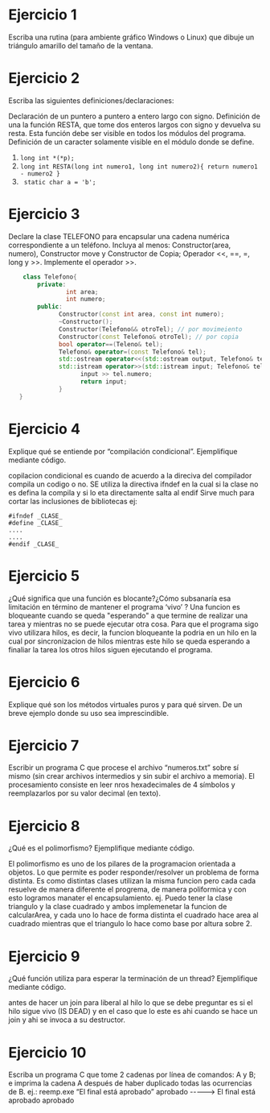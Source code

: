 # Ejercicio 1
Escriba una rutina (para ambiente gráfico Windows o Linux) que dibuje un triángulo amarillo del tamaño de la ventana.
# Ejercicio 2
Escriba las siguientes definiciones/declaraciones:

Declaración de un puntero a puntero a entero largo con signo.
Definición de una la función RESTA, que tome dos enteros largos con signo y devuelva su resta. Esta función debe ser visible en todos los módulos del programa.
Definición de un caracter solamente visible en el módulo donde se define.

1. ` long int *(*p); `
2. `long int RESTA(long int numero1, long int numero2){ return numero1 - numero2 }`
3. ` static char a = 'b';`

                  

# Ejercicio 3
Declare la clase TELEFONO para encapsular una cadena numérica correspondiente a un teléfono. Incluya al menos: Constructor(area, numero), Constructor move y 
Constructor de Copia; Operador <<, ==, =, long y >>. Implemente el operador >>.

```C++
    class Telefono{
        private:  
                int area;
                int numero;
        public:
              Constructor(const int area, const int numero);
              ~Constructor();
              Constructor(Telefono&& otroTel); // por movimeiento
              Constructor(const Telefono& otroTel); // por copia
              bool operator==(Teleno& tel);
              Telefono& operator=(const Telefono& tel);
              std::ostream operator<<(std::ostream output, Telefono& tel);
              std::istream operator>>(std::istream input; Telefono& tel){
                    input >> tel.numero;
                    return input;
              }
   }
```   
# Ejercicio 4
Explique qué se entiende por “compilación condicional”. Ejemplifique mediante código.

copilacion condicional es cuando de acuerdo a la direciva del compilador compila un codigo o no. SE utiliza la directiva ifndef en la cual si la clase no es 
defina la compila y si lo eta directamente salta al endif Sirve much para cortar las inclusiones de bibliotecas 
ej:
```
#ifndef _CLASE_
#define _CLASE_
....
....
#endif _CLASE_
```

# Ejercicio 5
¿Qué significa que una función es blocante?¿Cómo subsanaría esa limitación en término de mantener el programa ‘vivo’ ?
Una funcion es bloqueante cuando se queda "esperando" a que termine de realizar una tarea y mientras no se puede ejecutar otra cosa. Para que el programa sigo vivo
utilizara hilos, es decir, la funcion bloqueante la podria en un hilo en la cual por sincronizacion de hilos mientras este hilo se queda esperando a finaliar la tarea
los otros hilos siguen ejecutando el programa. 


# Ejercicio 6
Explique qué son los métodos virtuales puros y para qué sirven. De un breve ejemplo donde su uso sea imprescindible.


# Ejercicio 7
Escribir un programa C que procese el archivo “numeros.txt” sobre sí mismo (sin crear archivos intermedios y sin subir el archivo a memoria). El procesamiento 
consiste en leer nros hexadecimales de 4 símbolos y reemplazarlos por su valor decimal (en texto).

# Ejercicio 8
¿Qué es el polimorfismo? Ejemplifique mediante código.

El polimorfismo es uno de los pilares de la programacion orientada a objetos. Lo que permite es poder responder/resolver un problema de forma distinta. 
Es como distintas clases utilizan la misma funcion pero cada cada resuelve de manera diferente el progrema, de manera poliformica y con esto logramos 
manater el encapsulamiento. 
ej. Puedo tener la clase triangulo y la clase cuadrado y ambos implemenetar la funcion de calcularArea, y cada uno lo hace de forma distinta el cuadrado hace area 
al cuadrado mientras que el triangulo lo hace como base por altura sobre 2. 


# Ejercicio 9
¿Qué función utiliza para esperar la terminación de un thread? Ejemplifique mediante código.

antes de hacer un join para liberal al hilo lo que se debe preguntar es si el hilo sigue vivo (IS DEAD) y en el caso que lo este es ahi cuando se hace un join 
y ahi se invoca a su destructor. 

# Ejercicio 10
Escriba un programa C que tome 2 cadenas por línea de comandos: A y B; e imprima la cadena A después de haber duplicado todas las ocurrencias de B. ej.: 
reemp.exe “El final está aprobado” aprobado -----> El final está aprobado aprobado

